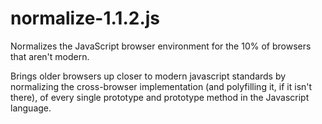 # normalize-1.1.2.js
Normalizes the JavaScript browser environment for the 10% of browsers that aren't modern.

Brings older browsers up closer to modern javascript standards by normalizing the cross-browser implementation (and polyfilling it, if it isn't there), of every single prototype
and prototype method in the Javascript language.
